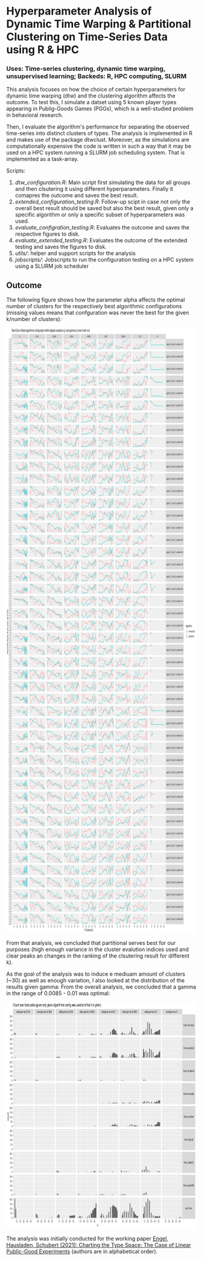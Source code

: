 # Hyperparameter Analysis of Dynamic Time Warping & Partitional Clustering on Time-Series Data using R & HPC

### Uses: Time-series clustering, dynamic time warping, unsupervised learning; Backeds: R, HPC computing, SLURM

This analysis focuses on how the choice of certain hyperparameters for dynamic time warping (dtw) and the clustering algorithm affects the outcome.
To test this, I simulate a datset using 5 known player types appearing in Publig-Goods Games (PGGs), which is a well-studied problem in behavioral research.

Then, I evaluate the algorithm's performance for separating the observed time-series into distinct clusters of types. 
The analysis is implemented in R and makes use of the package dtwclust. 
Moreover, as the simulations are computationally expensive the code is written in such a way that it may be used on a HPC system running a SLURM job scheduling system.
That is implemented as a task-array.

Scripts:
1. *dtw_configuration.R*: Main script first simulating the data for all groups and then clsutering it using different hyperparameters. Finally it comapres the outcome and saves the best result.
2. *extended_configuration_testing.R*: Follow-up scipt in case not only the overall best result should be saved but also the best result, given only a specific algorithm or only a specific subset of hyperparameters was used.
3. *evaluate_configration_testing.R*: Evaluates the outcome and saves the respective figures to disk.
4. *evaluate_extended_testing.R*: Evaluates the outcome of the extended testing and saves the figures to disk.
5. *utils/*: helper and support scripts for the analysis
6. *jobscripts/*: Jobscripts to run the configuration testing on a HPC system using a SLURM job scheduler

## Outcome

The following figure shows how the parameter alpha affects the optimal number of clusters for the respectively best algorithmic configurations (missing values means that confguration was never the best for the given k/number of clusters):
<p float="left">
<img src="https://github.com/mhschubert/Portfolio/blob/main/time-series_clustering/figures/rank_sum_within_configuration_n%3D6-1.jpg" width="1600" height="1600"/>
</p>

From that analysis, we concluded that partitional serves best for our purposes (high enough variance in the cluster evalution indices used and clear peaks an changes in the ranking of the clsutering result for different k).

As the goal of the analysis was to induce e mediuam amount of clusters (~30) as well as enough variation, I also looked at the distribution of the results given gamma:
From the overall analysis, we concluded that a gamma in the range of 0.0085 - 0.01 was optimal:

<p float="left">
<img src="https://github.com/mhschubert/Portfolio/blob/main/time-series_clustering/figures/reevaluation_gamma_for_k-1.jpg" width="800" height="600"/>
</p>

The analysis was initially conducted for the working paper [Engel, Hausladen, Schubert (2021): Charting the Type Space: The Case of Linear Public-Good Experiments](https://github.com/mhschubert/Portfolio/blob/main/time-series_clustering/pdf/Engel_Hausladen_Schubert_Charting.pdf) (authors are in alphabetical order).
